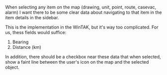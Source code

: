 When selecting any item on the map (drawing, unit, point, route, casevac, alarm) I want there to be some clear data about navigating to that item in the item details in the sidebar.

This is the implementation in the WinTAK, but it's way too complicated.
For us, thess fields would suffice:
1. Bearing
2. Distance (km)

In addition, there should be a checkbox near these data that when selected, show a faint line between the user's icon on the map and the selected object.